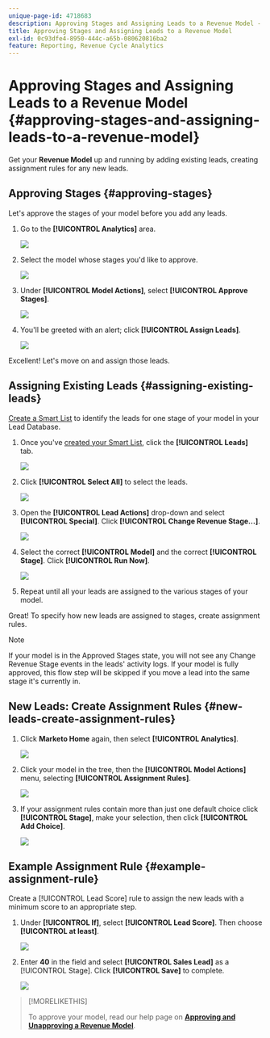 ```yaml
---
unique-page-id: 4718683
description: Approving Stages and Assigning Leads to a Revenue Model - Marketo Docs - Product Documentation
title: Approving Stages and Assigning Leads to a Revenue Model
exl-id: 0c93dfe4-8950-444c-a65b-080620816ba2
feature: Reporting, Revenue Cycle Analytics
---
```

# Approving Stages and Assigning Leads to a Revenue Model {#approving-stages-and-assigning-leads-to-a-revenue-model}

Get your **Revenue Model** up and running by adding existing leads, creating assignment rules for any new leads.

## Approving Stages {#approving-stages}

Let's approve the stages of your model before you add any leads.

1. Go to the **[!UICONTROL Analytics]** area.

   ![](assets/image2015-4-28-17-3a8-3a8.png)

1. Select the model whose stages you'd like to approve.

   ![](assets/image2015-4-28-17-3a10-3a3.png)

1. Under **[!UICONTROL Model Actions]**, select **[!UICONTROL Approve Stages]**.

   ![](assets/image2015-4-28-17-3a12-3a37.png)

1. You'll be greeted with an alert; click **[!UICONTROL Assign Leads]**.

   ![](assets/image2015-4-28-17-3a5-3a39.png)

Excellent! Let's move on and assign those leads.

## Assigning Existing Leads {#assigning-existing-leads}

[Create a Smart List](/help/marketo/product-docs/core-marketo-concepts/smart-lists-and-static-lists/creating-a-smart-list/create-a-smart-list.md) to identify the leads for one stage of your model in your Lead Database.

1. Once you've [created your Smart List](/help/marketo/product-docs/core-marketo-concepts/smart-lists-and-static-lists/creating-a-smart-list/create-a-smart-list.md), click the **[!UICONTROL Leads]** tab.

   ![](assets/image2015-4-29-11-3a37-3a30.png)

1. Click **[!UICONTROL Select All]** to select the leads.

   ![](assets/image2015-4-29-11-3a39-3a39.png)

1. Open the **[!UICONTROL Lead Actions]** drop-down and select **[!UICONTROL Special]**. Click **[!UICONTROL Change Revenue Stage...]**.

   ![](assets/image2015-4-29-11-3a40-3a38.png)

1. Select the correct **[!UICONTROL Model]** and the correct **[!UICONTROL Stage]**. Click **[!UICONTROL Run Now]**.

   ![](assets/image2015-4-29-11-3a43-3a41.png)

1. Repeat until all your leads are assigned to the various stages of your model.

Great! To specify how new leads are assigned to stages, create assignment rules.

>[!NOTE]
>
>If your model is in the Approved Stages state, you will not see any Change Revenue Stage events in the leads' activity logs. If your model is fully approved, this flow step will be skipped if you move a lead into the same stage it's currently in.

## New Leads: Create Assignment Rules  {#new-leads-create-assignment-rules}

1. Click **Marketo Home** again, then select **[!UICONTROL Analytics]**.

   ![](assets/image2015-4-28-17-3a8-3a8.png)

1. Click your model in the tree, then the **[!UICONTROL Model Actions]** menu, selecting **[!UICONTROL Assignment Rules]**.

   ![](assets/image2015-4-29-11-3a52-3a17.png)

1. If your assignment rules contain more than just one default choice click **[!UICONTROL Stage]**, make your selection, then click **[!UICONTROL Add Choice]**.

   ![](assets/image2015-4-29-12-3a5-3a46.png)

## Example Assignment Rule {#example-assignment-rule}

Create a [!UICONTROL Lead Score] rule to assign the new leads with a minimum score to an appropriate step.

1. Under **[!UICONTROL If]**, select **[!UICONTROL Lead Score]**. Then choose **[!UICONTROL at least]**.

   ![](assets/image2015-4-29-13-3a27-3a8.png)

1. Enter **40** in the field and select **[!UICONTROL Sales Lead]** as a [!UICONTROL Stage]. Click **[!UICONTROL Save]** to complete.

   ![](assets/image2015-4-29-14-3a4-3a23.png)

>[!MORELIKETHIS]
>
>To approve your model, read our help page on **[Approving and Unapproving a Revenue Model](/help/marketo/product-docs/reporting/revenue-cycle-analytics/revenue-cycle-models/approve-unapprove-a-revenue-model.md)**.
